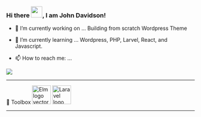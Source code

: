 ### Hi there <img src="https://raw.githubusercontent.com/MartinHeinz/MartinHeinz/master/wave.gif" width="30px">, I am John Davidson!

- 🔭 I’m currently working on ...
Building from scratch Wordpress Theme

- 🌱 I’m currently learning ...
Wordpress, PHP, Larvel, React, and Javascript. 

- 📫 How to reach me: ...
 <img src="https://img.shields.io/badge/My%20Email-contact%40johndavidson.dev-blue">
 
 --------

🧰 Toolbox
<img src="https://cdn.worldvectorlogo.com/logos/elm.svg" alt="Elm logo vector" width="50" height="50">
<img src="https://cdn.worldvectorlogo.com/logos/laravel-2.svg" alt="Laravel logo vector" width="50" height="50">

--------
